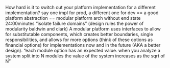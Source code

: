 How hard is it to switch out your platform implementation for a different implementation? say one impl for prod, a different one for dev == a good platform abstraction == modular platform
arch without end state 24:00minutes “isolate failure domains” (design rules the power of modularity baldwin and clark)
A modular platform uses interfaces to allow for substitutable components, which creates better boundaries, single responsibilities, and allows for more options (think of these options as financial options) for implementations now and in the future (AKA a better design). “each module option has an expected value. when you analyze a system split into N modules the value of the system increases as the sqrt of N”
